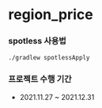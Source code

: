 # region_price

### spotless 사용법

```
./gradlew spotlessApply
```

### 프로젝트 수행 기간
- 2021.11.27 ~ 2021.12.31 
